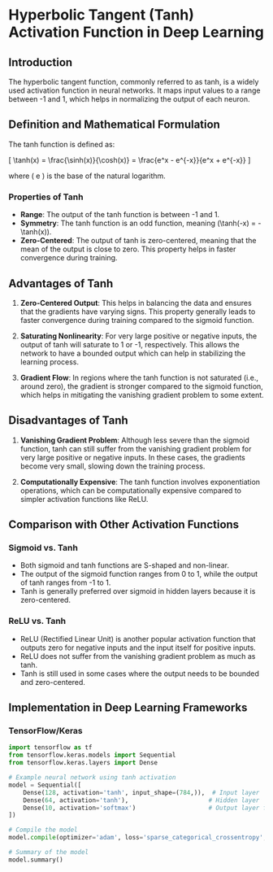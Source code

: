 # Hyperbolic Tangent (Tanh) Activation Function in Deep Learning

## Introduction

The hyperbolic tangent function, commonly referred to as tanh, is a widely used activation function in neural networks. It maps input values to a range between -1 and 1, which helps in normalizing the output of each neuron.

## Definition and Mathematical Formulation

The tanh function is defined as:

\[ \tanh(x) = \frac{\sinh(x)}{\cosh(x)} = \frac{e^x - e^{-x}}{e^x + e^{-x}} \]

where \( e \) is the base of the natural logarithm.

### Properties of Tanh

- **Range**: The output of the tanh function is between -1 and 1.
- **Symmetry**: The tanh function is an odd function, meaning \(\tanh(-x) = -\tanh(x)\).
- **Zero-Centered**: The output of tanh is zero-centered, meaning that the mean of the output is close to zero. This property helps in faster convergence during training.

## Advantages of Tanh

1. **Zero-Centered Output**: This helps in balancing the data and ensures that the gradients have varying signs. This property generally leads to faster convergence during training compared to the sigmoid function.

2. **Saturating Nonlinearity**: For very large positive or negative inputs, the output of tanh will saturate to 1 or -1, respectively. This allows the network to have a bounded output which can help in stabilizing the learning process.

3. **Gradient Flow**: In regions where the tanh function is not saturated (i.e., around zero), the gradient is stronger compared to the sigmoid function, which helps in mitigating the vanishing gradient problem to some extent.

## Disadvantages of Tanh

1. **Vanishing Gradient Problem**: Although less severe than the sigmoid function, tanh can still suffer from the vanishing gradient problem for very large positive or negative inputs. In these cases, the gradients become very small, slowing down the training process.

2. **Computationally Expensive**: The tanh function involves exponentiation operations, which can be computationally expensive compared to simpler activation functions like ReLU.

## Comparison with Other Activation Functions

### Sigmoid vs. Tanh

- Both sigmoid and tanh functions are S-shaped and non-linear.
- The output of the sigmoid function ranges from 0 to 1, while the output of tanh ranges from -1 to 1.
- Tanh is generally preferred over sigmoid in hidden layers because it is zero-centered.

### ReLU vs. Tanh

- ReLU (Rectified Linear Unit) is another popular activation function that outputs zero for negative inputs and the input itself for positive inputs.
- ReLU does not suffer from the vanishing gradient problem as much as tanh.
- Tanh is still used in some cases where the output needs to be bounded and zero-centered.

## Implementation in Deep Learning Frameworks

### TensorFlow/Keras

```python
import tensorflow as tf
from tensorflow.keras.models import Sequential
from tensorflow.keras.layers import Dense

# Example neural network using tanh activation
model = Sequential([
    Dense(128, activation='tanh', input_shape=(784,)),  # Input layer
    Dense(64, activation='tanh'),                      # Hidden layer
    Dense(10, activation='softmax')                    # Output layer for classification
])

# Compile the model
model.compile(optimizer='adam', loss='sparse_categorical_crossentropy', metrics=['accuracy'])

# Summary of the model
model.summary()
